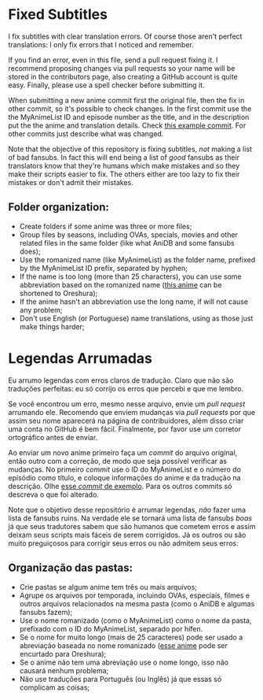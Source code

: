 # Fixed Subtitles

I fix subtitles with clear translation errors. Of course those aren't perfect translations: I only fix errors that I noticed and remember.

If you find an error, even in this file, send a pull request fixing it. I recommend proposing changes via pull requests so your name will be stored in the contributors page, also creating a GitHub account is quite easy. Finally, please use a spell checker before submitting it.

When submitting a new anime commit first the original file, then the fix in other commit, so it's possible to check changes. In the first commit use the the MyAnimeList ID and episode number as the title, and in the description put the the anime and translation details. Check [this example commit](https://github.com/qgustavor/fixed-subtitles/commit/3ea112e5232da0f8dbbc664d6fc2b20bd539ca0a). For other commits just describe what was changed.

Note that the objective of this repository is fixing subtitles, *not* making a list of bad fansubs. In fact this will end being a list of *good* fansubs as their translators know that they're humans which make mistakes and so they make their scripts easier to fix. The others either are too lazy to fix their mistakes or don't admit their mistakes.

## Folder organization:

* Create folders if some anime was three or more files;
* Group files by seasons, including OVAs, specials, movies and other related files in the same folder (like what AniDB and some fansubs does);
* Use the romanized name (like MyAnimeList) as the folder name, prefixed by the MyAnimeList ID prefix, separated by hyphen;
* If the name is too long (more than 25 characters), you can use some abbreviation based on the romanized name ([this anime](https://myanimelist.net/anime/14749/Ore_no_Kanojo_to_Osananajimi_ga_Shuraba_Sugiru) can be shortened to Oreshura);
* If the anime hasn't an abbreviation use the long name, if will not cause any problem;
* Don't use English (or Portuguese) name translations, using as those just make things harder;

# Legendas Arrumadas

Eu arrumo legendas com erros claros de tradução. Claro que não são traduções perfeitas: eu só corrijo os erros que percebi e que me lembro.

Se você encontrou um erro, mesmo nesse arquivo, envie um *pull request* arrumando ele. Recomendo que enviem mudanças via *pull requests* por que assim seu nome aparecerá na página de contribuidores, além disso criar uma conta no GitHub é bem fácil. Finalmente, por favor use um corretor ortográfico antes de enviar.

Ao enviar um novo anime primeiro faça um *commit* do arquivo original, então outro com a correção, de modo que seja possível verificar as mudanças. No primeiro *commit* use o ID do MyAnimeList e o número do episódio como título, e coloque informações do anime e da tradução na descrição. Olhe [esse *commit* de exemplo](https://github.com/qgustavor/fixed-subtitles/commit/3ea112e5232da0f8dbbc664d6fc2b20bd539ca0a). Para os outros commits só descreva o que foi alterado.

Note que o objetivo desse repositório é arrumar legendas, *não* fazer uma lista de fansubs ruins. Na verdade ele se tornará uma lista de fansubs *boas* já que seus tradutores sabem que são humanos que cometem erros e assim deixam seus scripts mais fáceis de serem corrigidos. Já os outros ou são muito preguiçosos para corrigir seus erros ou não admitem seus erros.

## Organização das pastas:

* Crie pastas se algum anime tem três ou mais arquivos;
* Agrupe os arquivos por temporada, incluindo OVAs, especiais, filmes e outros arquivos relacionados na mesma pasta (como o AniDB e algumas fansubs fazem);
* Use o nome romanizado (como o MyAnimeList) como o nome da pasta, prefixado com o ID do MyAnimeList, separado por hífen.
* Se o nome for muito longo (mais de 25 caracteres) pode ser usado a abreviação baseada no nome romanizado ([esse anime](https://myanimelist.net/anime/14749/Ore_no_Kanojo_to_Osananajimi_ga_Shuraba_Sugiru) pode ser encurtado para Oreshura);
* Se o anime não tem uma abreviação use o nome longo, isso não causará nenhum problema;
* Não use traduções para Português (ou Inglês) já que essas só complicam as coisas;
